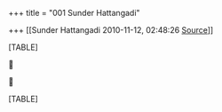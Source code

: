 +++
title = "001 Sunder Hattangadi"

+++
[[Sunder Hattangadi	2010-11-12, 02:48:26 [Source](https://groups.google.com/g/samskrita/c/UO3cyB5LziU)]]



[TABLE]





[TABLE]

